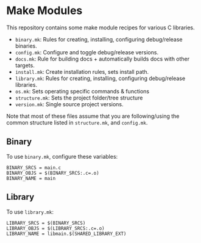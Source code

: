 # Make Modules

This repository contains some make module recipes for various C libraries.

- `binary.mk`: Rules for creating, installing, configuring debug/release binaries.
- `config.mk`: Configure and toggle debug/release versions.
- `docs.mk`: Rule for building docs + automatically builds docs with other targets.
- `install.mk`: Create installation rules, sets install path.
- `library.mk`: Rules for creating, installing, configuring debug/release libraries.
- `os.mk`: Sets operating specific commands & functions
- `structure.mk`: Sets the project folder/tree structure
- `version.mk`: Single source project versions.

Note that most of these files assume that you are following/using the
common structure listed in `structure.mk`, and `config.mk`.

## Binary

To use `binary.mk`, configure these variables:

``` make
BINARY_SRCS = main.c
BINARY_OBJS = $(BINARY_SRCS:.c=.o)
BINARY_NAME = main
```

## Library

To use `library.mk`:

``` make
LIBRARY_SRCS = $(BINARY_SRCS)
LIBRARY_OBJS = $(LIBRARY_SRCS:.c=.o)
LIBRARY_NAME = libmain.$(SHARED_LIBRARY_EXT)
```
